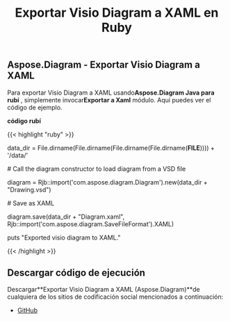 ﻿---
title: Exportar Visio Diagram a XAML en Ruby
type: docs
weight: 60
url: /es/java/export-visio-diagram-to-xaml-in-ruby/
---
## **Aspose.Diagram - Exportar Visio Diagram a XAML**
 Para exportar Visio Diagram a XAML usando**Aspose.Diagram Java para rubí** , simplemente invocar**Exportar a Xaml** módulo. Aquí puedes ver el código de ejemplo.

**código rubí**

{{< highlight "ruby" >}}

 data_dir = File.dirname(File.dirname(File.dirname(File.dirname(__FILE__)))) + '/data/'

\# Call the diagram constructor to load diagram from a VSD file

diagram = Rjb::import('com.aspose.diagram.Diagram').new(data_dir + "Drawing.vsd")

\# Save as XAML

diagram.save(data_dir + "Diagram.xaml", Rjb::import('com.aspose.diagram.SaveFileFormat').XAML)

puts "Exported visio diagram to XAML."

{{< /highlight >}}
## **Descargar código de ejecución**
 Descargar**Exportar Visio Diagram a XAML (Aspose.Diagram)**de cualquiera de los sitios de codificación social mencionados a continuación:

- [GitHub](https://github.com/asposediagram/Aspose.Diagram-for-Java/blob/master/Plugins/Aspose_Diagram_Java_for_Ruby/lib/asposediagramjava/Export/exporttoxaml.rb)
